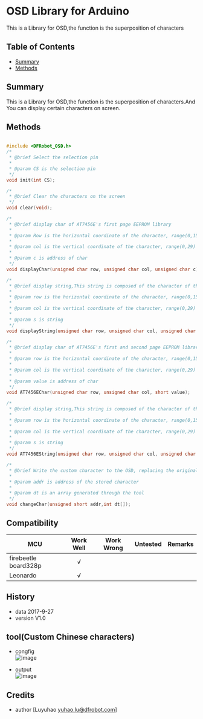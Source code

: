 # OSD Library for Arduino
This is a Library for OSD,the function is the superposition of characters
## Table of Contents

* [Summary](#summary)
* [Methods](#methods)

<snippet>
<content>

## Summary
This is a Library for OSD,the function is the superposition of characters.And You can display certain characters on screen.

## Methods

```C++

#include <DFRobot_OSD.h>
/*
 * @brief Select the selection pin
 *
 * @param CS is the selection pin
 */
void init(int CS);

/*
 * @brief Clear the characters on the screen
 */
void clear(void);

/*
 * @brief display char of AT7456E's first page EEPROM library
 *
 * @param Row is the horizontal coordinate of the character, range(0,15)
 *
 * @param col is the vertical coordinate of the character, range(0,29)
 *
 * @param c is address of char
 */
void displayChar(unsigned char row, unsigned char col, unsigned char c);

/*
 * @brief display string,This string is composed of the character of the first page EEPROM font of AT7456E
 *
 * @param row is the horizontal coordinate of the character, range(0,15)
 *
 * @param col is the vertical coordinate of the character, range(0,29)
 *
 * @param s is string
 */
void displayString(unsigned char row, unsigned char col, unsigned char *s); 

/*
 * @brief display char of AT7456E's first and second page EEPROM library
 *
 * @param row is the horizontal coordinate of the character, range(0,15)
 *
 * @param col is the vertical coordinate of the character, range(0,29)
 *
 * @param value is address of char
 */
void AT7456EChar(unsigned char row, unsigned char col, short value);

/*
 * @brief display string,This string is composed of the character of the all of character in EEPROM font of AT7456E,the speed is slower than displayString
 *
 * @param row is the horizontal coordinate of the character, range(0,15)
 *
 * @param col is the vertical coordinate of the character, range(0,29)
 *
 * @param s is string
 */
void AT7456EString(unsigned char row, unsigned char col, unsigned char *s);

/*
 * @brief Write the custom character to the OSD, replacing the original character
 *
 * @param addr is address of the stored character
 *
 * @param dt is an array generated through the tool
 */
void changeChar(unsigned short addr,int dt[]);

```

## Compatibility

MCU                | Work Well | Work Wrong | Untested  | Remarks
------------------ | :----------: | :----------: | :---------: | -----
firebeetle board328p |      √       |             |            | 
Leonardo |      √       |             |            | 

## History

- data 2017-9-27
- version V1.0


## tool(Custom Chinese characters)
* congfig <br>
![image](https://github.com/DFRobot/DFRobot_OSD/blob/master/image/config.png)

* output <br>
![image](https://github.com/DFRobot/DFRobot_OSD/blob/master/image/putout.png)

## Credits

- author [Luyuhao  <yuhao.lu@dfrobot.com>]
